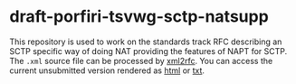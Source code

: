 # draft-porfiri-tsvwg-sctp-natsupp

This repository is used to work on the standards track RFC describing
an SCTP specific way of doing NAT providing the features of NAPT for SCTP.
The `.xml` source file can be processed by [xml2rfc](http://xml2rfc.tools.ietf.org).
You can access the current unsubmitted version rendered as [html](http://xml2rfc.ietf.org/cgi-bin/xml2rfc.cgi?input=&url=https%3A%2F%2Fraw.githubusercontent.com%2Fteiclap%2FNAT%2Fmain%2Fdraft-porfiri-tsvwg-sctp-natsupp.xml&modeAsFormat=html%2Fascii&type=towindow&Submit=Submit) or [txt](http://xml2rfc.ietf.org/cgi-bin/xml2rfc.cgi?input=&url=https%3A%2F%2Fraw.githubusercontent.com%2Fteiclap%2FNAT%2Fmain%2Fdraft-porfiri-tsvwg-sctp-natsupp.xml&modeAsFormat=txt%2Fascii&type=towindow&Submit=Submit).
